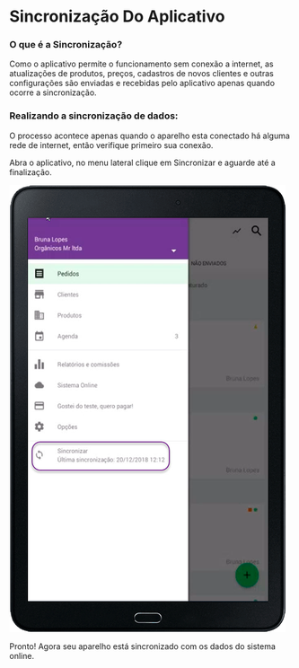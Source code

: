 # Sincronização Do Aplicativo

### O que é a Sincronização?

Como o aplicativo permite o funcionamento sem conexão a internet, as atualizações de produtos, preços, cadastros de novos clientes e outras configurações são enviadas e recebidas pelo aplicativo apenas quando ocorre a sincronização.

### Realizando a sincronização de dados:

O processo acontece apenas quando o aparelho esta conectado há alguma rede de internet, então verifique primeiro sua conexão.

Abra o aplicativo, no menu lateral clique em Sincronizar e aguarde até a finalização.

![aplicativo2](/assets/images/aplicativomercos2.png#center)

Pronto! Agora seu aparelho está sincronizado com os dados do sistema online.